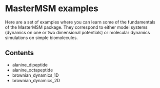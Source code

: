 MasterMSM examples
==================
Here are a set of examples where you can learn some of the fundamentals of
the MasterMSM package. They correspond to either model systems (dynamics 
on one or two dimensional potentials) or molecular dynamics simulations
on simple biomolecules. 

Contents
--------
* alanine_dipeptide
* alanine_octapeptide
* brownian_dynamics_1D
* brownian_dynamics_2D
